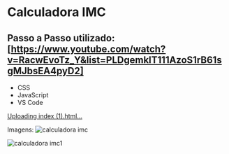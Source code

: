 # Calculadora IMC
## Passo a Passo utilizado: [https://www.youtube.com/watch?v=RacwEvoTz_Y&list=PLDgemkIT111AzoS1rB61sgMJbsEA4pyD2]

- CSS
- JavaScript
- VS Code

[Uploading index (1).html…]()


Imagens:   ![calculadora imc](https://github.com/user-attachments/assets/adca0aca-da84-46a6-b30d-f43556b0db2c)


  ![calculadora imc1](https://github.com/user-attachments/assets/4f36691d-cd92-4673-a171-456acfa86f0c)
